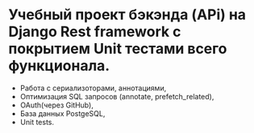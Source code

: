 # Учебный проект бэкэнда (APi) на Django Rest framework с покрытием Unit тестами всего функционала.

- Работа с сериализоторами, аннотациями, 
- Оптимизация SQL запросов (annotate, prefetch_related), 
- OAuth(через GitHub), 
- База данных PostgeSQL, 
- Unit tests.
